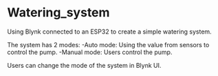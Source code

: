 # Watering_system
Using Blynk connected to an ESP32 to create a simple watering system.

The system has 2 modes:
-Auto mode: Using the value from sensors to control the pump.
-Manual mode: Users control the pump.

Users can change the mode of the system in Blynk UI.
